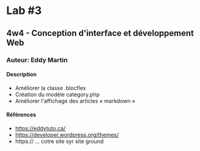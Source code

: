 # Lab #3
## 4w4 - Conception d'interface et développement Web
### Auteur: Eddy Martin
#### Description
- Améliorer la classe .blocflex
- Création du modèle category.php
- Améliorer l'affichage des articles « markdown »

#### Références
- https://eddytuto.ca/
- https://developer.wordpress.org/themes/
- https:// ... cotre site syr site ground
